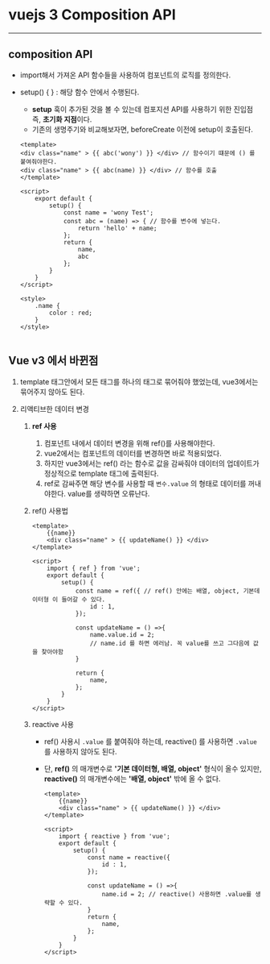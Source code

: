 # vuejs 3  Composition API

---

>

## composition API

- import해서 가져온 API 함수들을 사용하여 컴포넌트의 로직를 정의한다.

- setup() { } : 해당 함수 안에서 수행된다. 

  - **setup** 훅이 추가된 것을 볼 수 있는데 컴포지션 API를 사용하기 위한 진입점 즉, **초기화 지점**이다.
  - 기존의 생명주기와 비교해보자면, beforeCreate 이전에 setup이 호출된다. 
  
  ```vue
  <template>
  <div class="name" > {{ abc('wony') }} </div> // 함수이기 떄문에 () 를 붙여줘야한다.
  <div class="name" > {{ abc(name) }} </div> // 함수를 호출  
  </template>
  
  <script> 
      export default {
          setup() {
              const name = 'wony Test';
              const abc = (name) => { // 함수를 변수에 넣는다. 
                  return 'hello' + name;
              };
              return {
                  name,
                  abc 
              };
          }
      }
  </script>
  
  <style>
      .name {
          color : red;
      }
  </style>
  

## Vue v3 에서 바뀐점
1. template 태그안에서 모든 태그를 하나의 태그로 묶어줘야 했었는데, vue3에서는 묶어주지 않아도 된다. 

2. 리액티브한 데이터 변경
   1. **ref 사용**
   
      1. 컴포넌트 내에서 데이터 변경을 위해 ref()를 사용해야한다. 
      2. vue2에서는 컴포넌트의 데이터를 변경하면 바로 적용되었다.
      3. 하지만 vue3에서는 ref() 라는 함수로 값을 감싸줘야 데이터의 업데이트가 정상적으로 template 태그에 출력된다. 
      4. ref로 감싸주면 해당 변수를 사용할 때 `변수.value` 의 형태로 데이터를 꺼내야한다. value를 생략하면 오류난다. 
   
   2. ref() 사용법 
   
        ```vue
        <template>
            {{name}}
            <div class="name" > {{ updateName() }} </div>  
        </template>
        
        <script> 
            import { ref } from 'vue';
            export default {
                setup() {
                    const name = ref({ // ref() 안에는 배열, object, 기본데이터형 이 들어갈 수 있다. 
                        id : 1,
                    });
        
                    const updateName = () =>{
                        name.value.id = 2;
                        // name.id 를 하면 에러남. 꼭 value를 쓰고 그다음에 값을 찾아야함 
                    }
        
                    return {
                        name,
                    };
                }
            }
        </script>
        ```
   
   3. reactive 사용
   
        - ref() 사용시 `.value` 를 붙여줘야 하는데, reactive() 를 사용하면 `.value` 를 사용하지 않아도 된다. 
   
        - 단, **ref()** 의 매개변수로 **'기본 데이터형, 배열, object'** 형식이 올수 있지만, **reactive()** 의 매개변수에는 **'배열, object'** 밖에 올 수 없다. 

          ```vue
          <template>
              {{name}}
              <div class="name" > {{ updateName() }} </div>  
          </template>
          
          <script> 
              import { reactive } from 'vue';
              export default {
                  setup() {
                      const name = reactive({
                          id : 1,
                      });
          
                      const updateName = () =>{
                          name.id = 2; // reactive() 사용하면 .value를 생략할 수 있다. 
                      }
                      return {
                          name,
                      };
                  }
              }
          </script>
          ```
